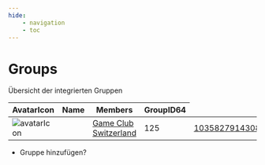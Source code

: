 ```yaml
---
hide:
    - navigation
    - toc
---
```


# Groups

Übersicht der integrierten Gruppen

<table id="charts-table" class="display" style="width:100%">
    <thead>
        <tr>
            <th>AvatarIcon</th>
            <th>Name</th>
            <th>Members</th>
            <th>GroupID64</th>
        </tr>
    </thead>
    <tbody>
        <tr>
            <td><img src="https://avatars.fastly.steamstatic.com/01357566d6bc75a7840f3fe11895506f089c3e98.jpg" alt="avatarIcon" /><td>
            <td><a href="/group/103582791430857185">Game Club Switzerland</a></td>
            <td>125</td>
            <td><a href="/group/103582791430857185">103582791430857185</a></td>
        </tr>        
    </tbody>
</table>

+ Gruppe hinzufügen?